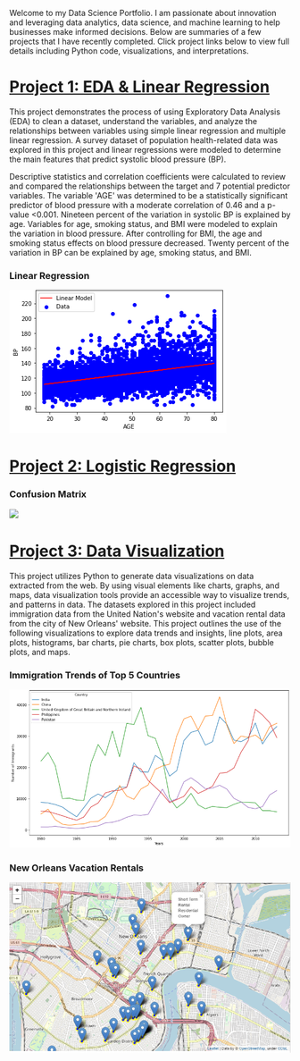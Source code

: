 Welcome to my Data Science Portfolio. I am passionate about innovation and leveraging data analytics, data science, and machine learning to help businesses make informed decisions. Below are summaries of a few projects that I have recently completed. Click project links below to view full details including Python code, visualizations, and interpretations.

# [Project 1: EDA & Linear Regression](https://github.com/dandersonghub/EDA_Linear_Regression/blob/main/EDA_Linear_Regression.ipynb)
This project demonstrates the process of using Exploratory Data Analysis (EDA) to clean a dataset, understand the variables, and analyze the relationships between variables using simple linear regression and multiple linear regression. A survey dataset of population health-related data was explored in this project and linear regressions were modeled to determine the main features that predict systolic blood pressure (BP).

Descriptive statistics and correlation coefficients were calculated to review and compared the relationships between the target and 7 potential predictor variables. The variable 'AGE' was determined to be a statistically significant predictor of blood pressure with a moderate correlation of 0.46 and a p-value <0.001. Nineteen percent of the variation in systolic BP is explained by age. Variables for age, smoking status, and BMI were modeled to explain the variation in blood pressure. After controlling for BMI, the age and smoking status effects on blood pressure decreased. Twenty percent of the variation in BP can be explained by age, smoking status, and BMI.

### Linear Regression
![](/images/SLR_.png)


# [Project 2: Logistic Regression](https://colab.research.google.com/github/dandersonghub/Data-Visualization/blob/main/Data_Visualization.ipynb)

### Confusion Matrix
![](/images/conf_.png)


# [Project 3: Data Visualization](https://colab.research.google.com/github/dandersonghub/Data-Visualization/blob/main/Data_Visualization.ipynb)
This project utilizes Python to generate data visualizations on data extracted from the web. By using visual elements like charts, graphs, and maps, data visualization tools provide an accessible way to visualize trends, and patterns in data. The datasets explored in this project included immigration data from the United Nation's website and vacation rental data from the city of New Orleans' website. This project outlines the use of the following visualizations to explore data trends and insights, line plots, area plots, histograms, bar charts, pie charts, box plots, scatter plots, bubble plots, and maps. 

### Immigration Trends of Top 5 Countries
![](/images/Line_Plot2.png)

### New Orleans Vacation Rentals
![](/images/NOLA_Map3.png)


